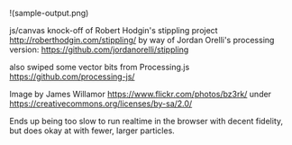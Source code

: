 !(sample-output.png)

js/canvas knock-off of Robert Hodgin's stippling project 
  http://roberthodgin.com/stippling/
by way of Jordan Orelli's processing version:
  https://github.com/jordanorelli/stippling

also swiped some vector bits from Processing.js
  https://github.com/processing-js/

Image by James Willamor 
  https://www.flickr.com/photos/bz3rk/
under 
  https://creativecommons.org/licenses/by-sa/2.0/

Ends up being too slow to run realtime in the browser with decent
fidelity, but does okay at with fewer, larger particles.
